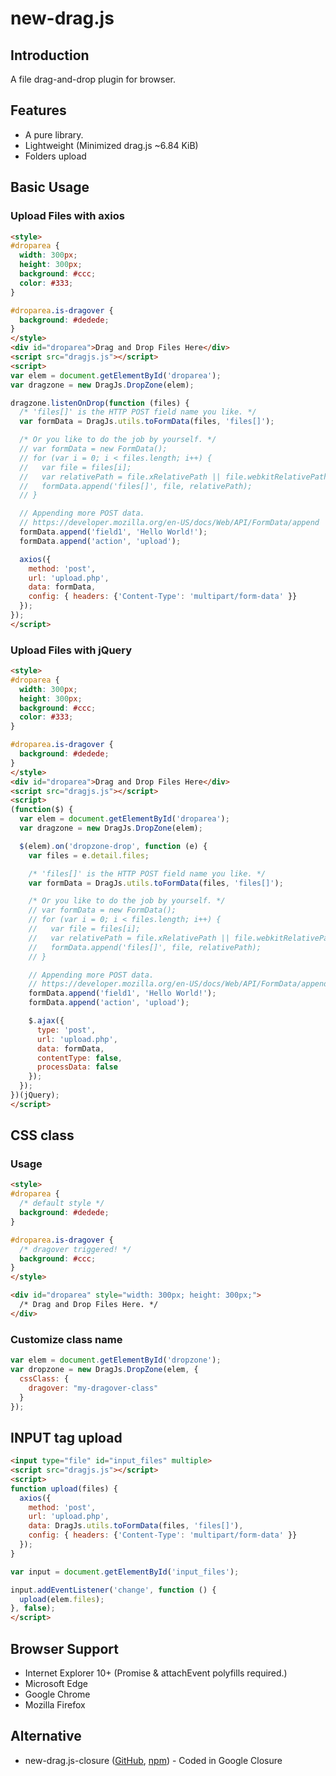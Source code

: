 # new-drag.js

## Introduction

A file drag-and-drop plugin for browser.

## Features

* A pure library.
* Lightweight (Minimized drag.js ~6.84 KiB)
* Folders upload

## Basic Usage

### Upload Files with axios

```html
<style>
#droparea {
  width: 300px;
  height: 300px;
  background: #ccc;
  color: #333;
}

#droparea.is-dragover {
  background: #dedede;
}
</style>
<div id="droparea">Drag and Drop Files Here</div>
<script src="dragjs.js"></script>
<script>
var elem = document.getElementById('droparea');
var dragzone = new DragJs.DropZone(elem);

dragzone.listenOnDrop(function (files) {
  /* 'files[]' is the HTTP POST field name you like. */
  var formData = DragJs.utils.toFormData(files, 'files[]');

  /* Or you like to do the job by yourself. */
  // var formData = new FormData();
  // for (var i = 0; i < files.length; i++) {
  //   var file = files[i];
  //   var relativePath = file.xRelativePath || file.webkitRelativePath || file.name;
  //   formData.append('files[]', file, relativePath);
  // }

  // Appending more POST data.
  // https://developer.mozilla.org/en-US/docs/Web/API/FormData/append
  formData.append('field1', 'Hello World!');
  formData.append('action', 'upload');

  axios({
    method: 'post',
    url: 'upload.php',
    data: formData,
    config: { headers: {'Content-Type': 'multipart/form-data' }}
  });
});
</script>
```

### Upload Files with jQuery

```html
<style>
#droparea {
  width: 300px;
  height: 300px;
  background: #ccc;
  color: #333;
}

#droparea.is-dragover {
  background: #dedede;
}
</style>
<div id="droparea">Drag and Drop Files Here</div>
<script src="dragjs.js"></script>
<script>
(function($) {
  var elem = document.getElementById('droparea');
  var dragzone = new DragJs.DropZone(elem);

  $(elem).on('dropzone-drop', function (e) {
    var files = e.detail.files;

    /* 'files[]' is the HTTP POST field name you like. */
    var formData = DragJs.utils.toFormData(files, 'files[]');

    /* Or you like to do the job by yourself. */
    // var formData = new FormData();
    // for (var i = 0; i < files.length; i++) {
    //   var file = files[i];
    //   var relativePath = file.xRelativePath || file.webkitRelativePath || file.name;
    //   formData.append('files[]', file, relativePath);
    // }

    // Appending more POST data.
    // https://developer.mozilla.org/en-US/docs/Web/API/FormData/append
    formData.append('field1', 'Hello World!');
    formData.append('action', 'upload');

    $.ajax({
      type: 'post',
      url: 'upload.php',
      data: formData,
      contentType: false,
      processData: false
    });
  });
})(jQuery);
</script>
```

## CSS class

### Usage
```html
<style>
#droparea {
  /* default style */
  background: #dedede;
}

#droparea.is-dragover {
  /* dragover triggered! */
  background: #ccc;
}
</style>

<div id="droparea" style="width: 300px; height: 300px;">
  /* Drag and Drop Files Here. */
</div>
```

### Customize class name

```js
var elem = document.getElementById('dropzone');
var dropzone = new DragJs.DropZone(elem, {
  cssClass: {
    dragover: "my-dragover-class"
  }
});
```

## INPUT tag upload

```html
<input type="file" id="input_files" multiple>
<script src="dragjs.js"></script>
<script>
function upload(files) {
  axios({
    method: 'post',
    url: 'upload.php',
    data: DragJs.utils.toFormData(files, 'files[]'),
    config: { headers: {'Content-Type': 'multipart/form-data' }}
  });
}

var input = document.getElementById('input_files');

input.addEventListener('change', function () {
  upload(elem.files);
}, false);
</script>
```

## Browser Support

* Internet Explorer 10+ (Promise & attachEvent polyfills required.)
* Microsoft Edge
* Google Chrome
* Mozilla Firefox

## Alternative

* new-drag.js-closure ([GitHub](https://github.com/wolftotem4/new-drag.js-closure), [npm](https://www.npmjs.com/package/new-drag.js-closure)) - Coded in Google Closure

